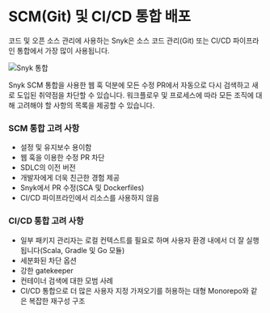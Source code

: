 # SCM(Git) 및 CI/CD 통합 배포

코드 및 오픈 소스 관리에 사용하는 Snyk은 소스 코드 관리(Git) 또는 CI/CD 파이프라인 통합에서 가장 많이 사용됩니다.

![Snyk 통합](../../../.gitbook/assets/scm-ci-cid.png)

Snyk SCM 통합을 사용한 웹 훅 덕분에 모든 수정 PR에서 자동으로 다시 검색하고 새로 도입된 취약점을 차단할 수 있습니다. 워크플로우 및 프로세스에 따라 모든 조직에 대해 고려해야 할 사항의 목록을 제공할 수 있습니다.

### SCM 통합 고려 사항

* 설정 및 유지보수 용이함
* 웹 훅을 이용한 수정 PR 차단
* SDLC의 이전 버전
* 개발자에게 더욱 친근한 경험 제공
* Snyk에서 PR 수정(SCA 및 Dockerfiles)
* CI/CD 파이프라인에서 리소스를 사용하지 않음

### CI/CD 통합 고려 사항

* 일부 패키지 관리자는 로컬 컨텍스트를 필요로 하며 사용자 환경 내에서 더 잘 실행됩니다(Scala, Gradle 및 Go 모듈)
* 세분화된 차단 옵션
* 강한 gatekeeper
* 컨테이너 검색에 대한 모범 사례
* CI/CD 통합으로 더 많은 사용자 지정 가져오기를 허용하는 대형 Monorepo와 같은 복잡한 재구성 구조
